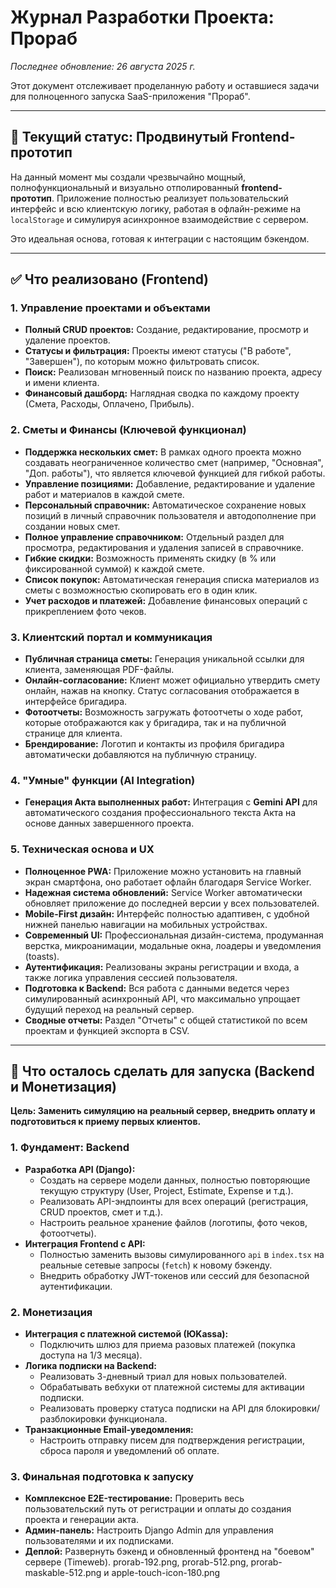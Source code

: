 # Журнал Разработки Проекта: Прораб

*Последнее обновление: 26 августа 2025 г.*

Этот документ отслеживает проделанную работу и оставшиеся задачи для полноценного запуска SaaS-приложения "Прораб".

---

## 🎯 Текущий статус: Продвинутый Frontend-прототип

На данный момент мы создали чрезвычайно мощный, полнофункциональный и визуально отполированный **frontend-прототип**. Приложение полностью реализует пользовательский интерфейс и всю клиентскую логику, работая в офлайн-режиме на `localStorage` и симулируя асинхронное взаимодействие с сервером.

Это идеальная основа, готовая к интеграции с настоящим бэкендом.

---

## ✅ Что реализовано (Frontend)

### 1. Управление проектами и объектами
- **Полный CRUD проектов:** Создание, редактирование, просмотр и удаление проектов.
- **Статусы и фильтрация:** Проекты имеют статусы ("В работе", "Завершен"), по которым можно фильтровать список.
- **Поиск:** Реализован мгновенный поиск по названию проекта, адресу и имени клиента.
- **Финансовый дашборд:** Наглядная сводка по каждому проекту (Смета, Расходы, Оплачено, Прибыль).

### 2. Сметы и Финансы (Ключевой функционал)
- **Поддержка нескольких смет:** В рамках одного проекта можно создавать неограниченное количество смет (например, "Основная", "Доп. работы"), что является ключевой функцией для гибкой работы.
- **Управление позициями:** Добавление, редактирование и удаление работ и материалов в каждой смете.
- **Персональный справочник:** Автоматическое сохранение новых позиций в личный справочник пользователя и автодополнение при создании новых смет.
- **Полное управление справочником:** Отдельный раздел для просмотра, редактирования и удаления записей в справочнике.
- **Гибкие скидки:** Возможность применять скидку (в % или фиксированной суммой) к каждой смете.
- **Список покупок:** Автоматическая генерация списка материалов из сметы с возможностью скопировать его в один клик.
- **Учет расходов и платежей:** Добавление финансовых операций с прикреплением фото чеков.

### 3. Клиентский портал и коммуникация
- **Публичная страница сметы:** Генерация уникальной ссылки для клиента, заменяющая PDF-файлы.
- **Онлайн-согласование:** Клиент может официально утвердить смету онлайн, нажав на кнопку. Статус согласования отображается в интерфейсе бригадира.
- **Фотоотчеты:** Возможность загружать фотоотчеты о ходе работ, которые отображаются как у бригадира, так и на публичной странице для клиента.
- **Брендирование:** Логотип и контакты из профиля бригадира автоматически добавляются на публичную страницу.

### 4. "Умные" функции (AI Integration)
- **Генерация Акта выполненных работ:** Интеграция с **Gemini API** для автоматического создания профессионального текста Акта на основе данных завершенного проекта.

### 5. Техническая основа и UX
- **Полноценное PWA:** Приложение можно установить на главный экран смартфона, оно работает офлайн благодаря Service Worker.
- **Надежная система обновлений:** Service Worker автоматически обновляет приложение до последней версии у всех пользователей.
- **Mobile-First дизайн:** Интерфейс полностью адаптивен, с удобной нижней панелью навигации на мобильных устройствах.
- **Современный UI:** Профессиональная дизайн-система, продуманная верстка, микроанимации, модальные окна, лоадеры и уведомления (toasts).
- **Аутентификация:** Реализованы экраны регистрации и входа, а также логика управления сессией пользователя.
- **Подготовка к Backend:** Вся работа с данными ведется через симулированный асинхронный API, что максимально упрощает будущий переход на реальный сервер.
- **Сводные отчеты:** Раздел "Отчеты" с общей статистикой по всем проектам и функцией экспорта в CSV.

---

## 🚀 Что осталось сделать для запуска (Backend и Монетизация)

**Цель: Заменить симуляцию на реальный сервер, внедрить оплату и подготовиться к приему первых клиентов.**

### 1. Фундамент: Backend
- **Разработка API (Django):**
    - Создать на сервере модели данных, полностью повторяющие текущую структуру (User, Project, Estimate, Expense и т.д.).
    - Реализовать API-эндпоинты для всех операций (регистрация, CRUD проектов, смет и т.д.).
    - Настроить реальное хранение файлов (логотипы, фото чеков, фотоотчеты).
- **Интеграция Frontend с API:**
    - Полностью заменить вызовы симулированного `api` в `index.tsx` на реальные сетевые запросы (`fetch`) к новому бэкенду.
    - Внедрить обработку JWT-токенов или сессий для безопасной аутентификации.

### 2. Монетизация
- **Интеграция с платежной системой (ЮKassa):**
    - Подключить шлюз для приема разовых платежей (покупка доступа на 1/3 месяца).
- **Логика подписки на Backend:**
    - Реализовать 3-дневный триал для новых пользователей.
    - Обрабатывать вебхуки от платежной системы для активации подписки.
    - Реализовать проверку статуса подписки на API для блокировки/разблокировки функционала.
- **Транзакционные Email-уведомления:**
    - Настроить отправку писем для подтверждения регистрации, сброса пароля и уведомлений об оплате.

### 3. Финальная подготовка к запуску
- **Комплексное E2E-тестирование:** Проверить весь пользовательский путь от регистрации и оплаты до создания проекта и генерации акта.
- **Админ-панель:** Настроить Django Admin для управления пользователями и их подписками.
- **Деплой:** Развернуть бэкенд и обновленный фронтенд на "боевом" сервере (Timeweb).
prorab-192.png, prorab-512.png, prorab-maskable-512.png и apple-touch-icon-180.png